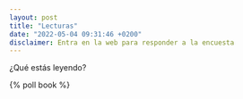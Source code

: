```yaml
---
layout: post
title: "Lecturas"
date: "2022-05-04 09:31:46 +0200"
disclaimer: Entra en la web para responder a la encuesta
---
```

¿Qué estás leyendo?

{% poll book %}

